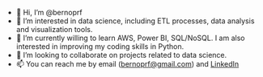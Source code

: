 - 👋 Hi, I’m @bernoprf
- 👀 I’m interested in data science, including ETL processes, data analysis and visualization tools.
- 🌱 I’m currently willing to learn AWS, Power BI, SQL/NoSQL. I am also interested in improving my coding skills in Python.
- 💞️ I’m looking to collaborate on projects related to data science.
- 📫 You can reach me by email (bernoprf@gmail.com) and [LinkedIn](https://www.linkedin.com/in/bernatadria/)

<!---
bernoprf/bernoprf is a ✨ special ✨ repository because its `README.md` (this file) appears on your GitHub profile.
You can click the Preview link to take a look at your changes.
--->
